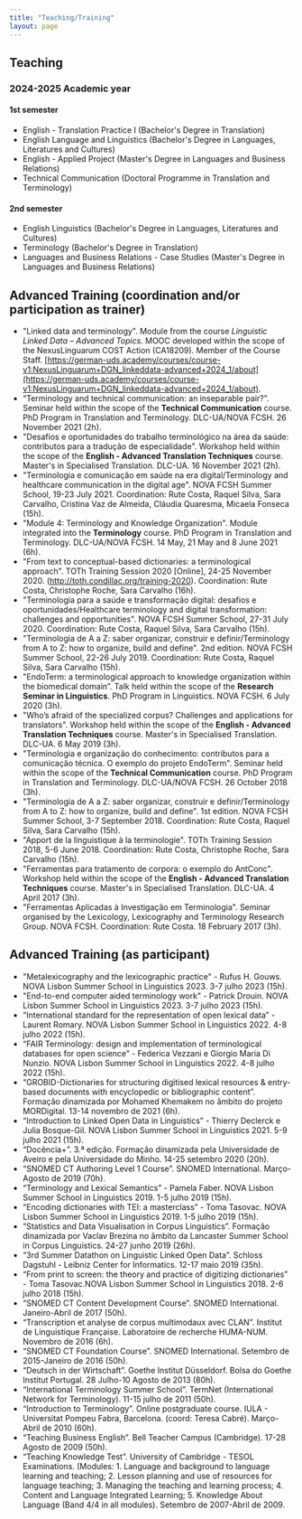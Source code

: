 ```yaml
---
title: "Teaching/Training"
layout: page
---
```

## Teaching
### 2024-2025 Academic year
#### 1st semester
- English - Translation Practice I (Bachelor's Degree in Translation)
- English Language and Linguistics (Bachelor's Degree in Languages, Literatures and Cultures)
- English - Applied Project (Master's Degree in Languages and Business Relations)
- Technical Communication (Doctoral Programme in Translation and Terminology)

#### 2nd semester
- English Linguistics (Bachelor's Degree in Languages, Literatures and Cultures)
- Terminology (Bachelor's Degree in Translation)
- Languages and Business Relations - Case Studies (Master's Degree in Languages and Business Relations)

## Advanced Training (coordination and/or participation as trainer)
- "Linked data and terminology". Module from the course _Linguistic Linked Data – Advanced Topics_. MOOC developed within the scope of the NexusLinguarum COST Action (CA18209). Member of the Course Staff. [https://german-uds.academy/courses/course-v1:NexusLinguarum+DGN_linkeddata-advanced+2024_1/about](https://german-uds.academy/courses/course-v1:NexusLinguarum+DGN_linkeddata-advanced+2024_1/about).
- “Terminology and technical communication: an inseparable pair?". Seminar held within the scope of the **Technical Communication** course. PhD Program in Translation and Terminology. DLC-UA/NOVA FCSH. 26 November 2021 (2h).
- "Desafios e oportunidades do trabalho terminológico na área da saúde: contributos para a tradução de especialidade". Workshop held within the scope of the **English - Advanced Translation Techniques** course. Master's in Specialised Translation. DLC-UA. 16 November 2021 (2h).
- "Terminologia e comunicação em saúde na era digital/Terminology and healthcare communication in the digital age". NOVA FCSH Summer School, 19-23 July 2021. Coordination: Rute Costa, Raquel Silva, Sara Carvalho, Cristina Vaz de Almeida, Cláudia Quaresma, Micaela Fonseca (15h).
- "Module 4: Terminology and Knowledge Organization". Module integrated into the **Terminology** course. PhD Program in Translation and Terminology. DLC-UA/NOVA FCSH. 14 May, 21 May and 8 June 2021 (6h).
- "From text to conceptual-based dictionaries: a terminological approach". TOTh Training
Session 2020 [Online], 24-25 November 2020. (http://toth.condillac.org/training-2020). Coordination: Rute Costa, Christophe Roche, Sara Carvalho (16h).
- "Terminologia para a saúde e transformação digital: desafios e oportunidades/Healthcare terminology and digital transformation: challenges and opportunities". NOVA FCSH Summer School, 27-31 July 2020. Coordination: Rute Costa, Raquel Silva, Sara Carvalho (15h).
- "Terminologia de A a Z: saber organizar, construir e definir/Terminology from A to Z: how to organize, build and define". 2nd edition. NOVA FCSH Summer School, 22-26 July 2019. Coordination: Rute Costa, Raquel Silva, Sara Carvalho (15h).
- "EndoTerm: a terminological approach to knowledge organization within the biomedical domain”. Talk held within the scope of the **Research Seminar in Linguistics**. PhD Program in Linguistics. NOVA FCSH. 6 July 2020 (3h).
- "Who’s afraid of the specialized corpus? Challenges and applications for translators". Workshop held within the scope of the **English - Advanced Translation Techniques** course. Master's in Specialised Translation. DLC-UA.  6 May 2019 (3h).
- "Terminologia e organização do conhecimento: contributos para a comunicação técnica. O exemplo do projeto EndoTerm". Seminar held within the scope of the **Technical Communication** course. PhD Program in Translation and Terminology. DLC-UA/NOVA FCSH. 26 October 2018 (3h).
- "Terminologia de A a Z: saber organizar, construir e definir/Terminology from A to Z: how to organize, build and define". 1st edition. NOVA FCSH Summer School, 3-7 September 2018. Coordination: Rute Costa, Raquel Silva, Sara Carvalho (15h).
- "Apport de la linguistique à la terminologie". TOTh Training Session 2018, 5-6 June 2018. Coordination: Rute Costa, Christophe Roche, Sara Carvalho (15h).
- "Ferramentas para tratamento de corpora: o exemplo do AntConc". Workshop held within the scope of the **English - Advanced Translation Techniques** course. Master's in Specialised Translation. DLC-UA. 4 April 2017 (3h).
- "Ferramentas Aplicadas à Investigação em Terminologia". Seminar organised by the Lexicology, Lexicography and Terminology Research Group. NOVA FCSH. Coordination: Rute Costa. 18 February 2017 (3h).

## Advanced Training (as participant)
- "Metalexicography and the lexicographic practice" - Rufus H. Gouws. NOVA Lisbon Summer School in Linguistics 2023. 3-7 julho 2023 (15h).
- "End-to-end computer aided terminology work" - Patrick Drouin. NOVA Lisbon Summer School in Linguistics 2023. 3-7 julho 2023 (15h).
- “International standard for the representation of open lexical data” - Laurent Romary. NOVA Lisbon Summer School in Linguistics 2022. 4-8 julho 2022 (15h).
- “FAIR Terminology: design and implementation of terminological databases for open science” - Federica Vezzani e Giorgio Maria Di Nunzio. NOVA Lisbon Summer School in Linguistics 2022. 4-8 julho 2022 (15h).
- “GROBID-Dictionaries for structuring digitised lexical resources & entry-based documents with encyclopedic or bibliographic content”. Formação dinamizada por Mohamed Khemakem no âmbito do projeto MORDigital. 13-14 novembro de 2021 (6h).
- “Introduction to Linked Open Data in Linguistics” - Thierry Declerck e Julia Bosque-Gil. NOVA Lisbon Summer School in Linguistics 2021. 5-9 julho 2021 (15h).
- “Docência+”. 3.ª edição. Formação dinamizada pela Universidade de Aveiro e pela Universidade do Minho. 14-25 setembro 2020 (20h).
- “SNOMED CT Authoring Level 1 Course”. SNOMED International. Março-Agosto de 2019 (70h).
- “Terminology and Lexical Semantics” - Pamela Faber. NOVA Lisbon Summer School in Linguistics 2019. 1-5 julho 2019 (15h).
- “Encoding dictionaries with TEI: a masterclass” - Toma Tasovac. NOVA Lisbon Summer School in Linguistics 2019. 1-5 julho 2019 (15h).
- “Statistics and Data Visualisation in Corpus Linguistics”. Formação dinamizada por Vaclav Brezina no âmbito da Lancaster Summer School in Corpus Linguistics. 24-27 junho 2019 (26h).
- “3rd Summer Datathon on Linguistic Linked Open Data”. Schloss Dagstuhl - Leibniz Center for Informatics. 12-17 maio 2019 (35h).
- “From print to screen: the theory and practice of digitizing dictionaries” - Toma Tasovac.NOVA Lisbon Summer School in Linguistics 2018. 2-6 julho 2018 (15h).
- “SNOMED CT Content Development Course”. SNOMED International. Janeiro-Abril de 2017 (50h).
- “Transcription et analyse de corpus multimodaux avec CLAN”. Institut de Linguistique Française. Laboratoire de recherche HUMA-NUM. Novembro de 2016 (6h).
- “SNOMED CT Foundation Course”. SNOMED International. Setembro de 2015-Janeiro de 2016 (50h).
- “Deutsch in der Wirtschaft”. Goethe Institut Düsseldorf. Bolsa do Goethe Institut Portugal. 28 Julho-10 Agosto de 2013 (80h).
- “International Terminology Summer School”. TermNet (International Network for Terminology). 11-15 julho de 2011 (50h).
- “Introduction to Terminology”. Online postgraduate course. IULA - Universitat Pompeu Fabra, Barcelona. (coord: Teresa Cabré). Março-Abril de 2010 (60h).
- “Teaching Business English”. Bell Teacher Campus (Cambridge). 17-28 Agosto de 2009 (50h).
- “Teaching Knowledge Test”. University of Cambridge - TESOL Examinations. (Modules: 1. Language and background to language learning and teaching; 2. Lesson planning and use of resources for language teaching; 3. Managing the teaching and learning process; 4. Content and Language Integrated Learning; 5. Knowledge About Language (Band 4/4 in all modules). Setembro de 2007-Abril de 2009.
